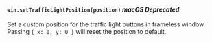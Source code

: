 #### `win.setTrafficLightPosition(position)` _macOS_ _Deprecated_

<!--
```YAML history
added:
  - pr-url: https://github.com/electron/electron/pull/22533
changes:
  - pr-url: https://github.com/electron/electron/pull/26789
    description: "Made `trafficLightPosition` option work for `customButtonOnHover`."
deprecated:
  - pr-url: https://github.com/electron/electron/pull/37094
    breaking-changes-header: deprecated-browserwindowsettrafficlightpositionposition # comment
```
-->

Set a custom position for the traffic light buttons in frameless window.
Passing `{ x: 0, y: 0 }` will reset the position to default.
